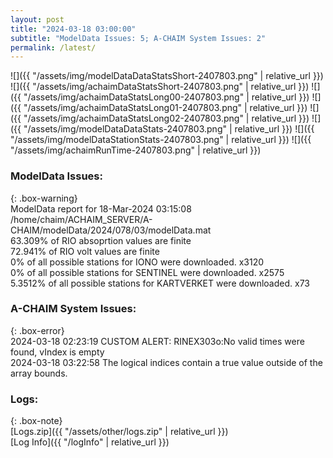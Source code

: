 ```yaml
---
layout: post
title: "2024-03-18 03:00:00"
subtitle: "ModelData Issues: 5; A-CHAIM System Issues: 2"
permalink: /latest/
---
```


![]({{ "/assets/img/modelDataDataStatsShort-2407803.png" | relative_url }})
![]({{ "/assets/img/achaimDataStatsShort-2407803.png" | relative_url }})
![]({{ "/assets/img/achaimDataStatsLong00-2407803.png" | relative_url }})
![]({{ "/assets/img/achaimDataStatsLong01-2407803.png" | relative_url }})
![]({{ "/assets/img/achaimDataStatsLong02-2407803.png" | relative_url }})
![]({{ "/assets/img/modelDataDataStats-2407803.png" | relative_url }})
![]({{ "/assets/img/modelDataStationStats-2407803.png" | relative_url }})
![]({{ "/assets/img/achaimRunTime-2407803.png" | relative_url }})


### ModelData Issues:  
  
{: .box-warning}  
 ModelData report for 18-Mar-2024 03:15:08   
 /home/chaim/ACHAIM_SERVER/A-CHAIM/modelData/2024/078/03/modelData.mat   
 63.309% of RIO absoprtion values are finite   
 72.941% of RIO volt values are finite   
 0% of all possible stations for IONO were downloaded. x3120   
 0% of all possible stations for SENTINEL were downloaded. x2575   
 5.3512% of all possible stations for KARTVERKET were downloaded. x73   
  
### A-CHAIM System Issues:  
  
{: .box-error}  
2024-03-18 02:23:19 CUSTOM ALERT: RINEX303o:No valid times were found, vIndex is empty  
2024-03-18 03:22:58 The logical indices contain a true value outside of the array bounds.  

### Logs:  
  
{: .box-note}  
[Logs.zip]({{ "/assets/other/logs.zip" | relative_url }})  
[Log Info]({{ "/logInfo" | relative_url }})  
